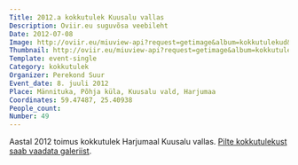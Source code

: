 ```yaml
---
Title: 2012.a kokkutulek Kuusalu vallas
Description: Oviir.eu suguvõsa veebileht
Date: 2012-07-08
Image: http://oviir.eu/miuview-api?request=getimage&album=kokkutulekud&item=2012-49-kokkutulek-suur.jpg&size=1200&mode=longest
Thumbnail: http://oviir.eu/miuview-api?request=getimage&album=kokkutulekud&item=2012-49-kokkutulek-suur.jpg&size=600&mode=square
Template: event-single
Category: kokkutulek
Organizer: Perekond Suur
Event_date: 8. juuli 2012
Place: Männituka, Põhja küla, Kuusalu vald, Harjumaa
Coordinates: 59.47487, 25.40938
People_count:
Number: 49
---
```


Aastal 2012 toimus kokkutulek Harjumaal Kuusalu vallas.
<a href="http://oviir.eu/?page_id=138#49_s_kokkutulek_2012" title="Ava galerii">Pilte kokkutulekust saab vaadata galeriist</a>.
